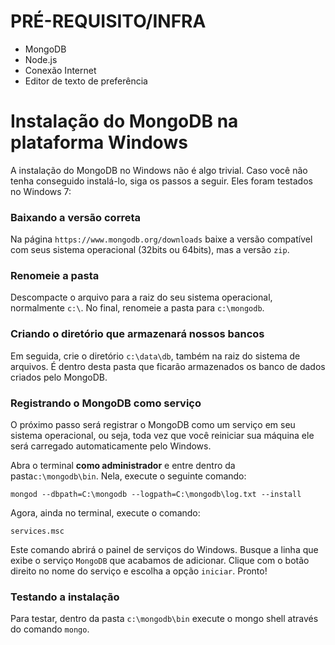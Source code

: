 # PRÉ-REQUISITO/INFRA

* MongoDB
* Node.js
* Conexão Internet
* Editor de texto de preferência

# Instalação do MongoDB na plataforma Windows

A instalação do MongoDB no Windows não é algo trivial. Caso você não tenha 
conseguido instalá-lo, siga os passos a seguir. Eles foram testados no Windows 7:

### Baixando a versão correta

Na página `https://www.mongodb.org/downloads` baixe a versão compatível com seus sistema operacional (32bits ou 64bits), mas a versão `zip`. 

### Renomeie a pasta

Descompacte o arquivo para a raiz do seu sistema operacional, normalmente `c:\`. No final, renomeie a pasta para `c:\mongodb`.

### Criando o diretório que armazenará nossos bancos

Em seguida, crie o diretório `c:\data\db`, também na raiz do sistema de arquivos. É dentro desta pasta que ficarão armazenados os banco de dados criados pelo MongoDB.

### Registrando o MongoDB como serviço

O próximo passo será registrar o MongoDB como um serviço em seu sistema operacional, ou seja, toda vez que você reiniciar sua máquina ele será carregado automaticamente pelo Windows. 

Abra o terminal **como administrador** e entre dentro da pasta`c:\mongodb\bin`. Nela, execute o seguinte comando:

```
mongod --dbpath=C:\mongodb --logpath=C:\mongodb\log.txt --install
```

Agora, ainda no terminal, execute o comando:

```
services.msc
```

Este comando abrirá o painel de serviços do Windows. Busque a linha que exibe o serviço `MongoDB` que acabamos de adicionar. Clique com o botão direito no nome do serviço e escolha a opção `iniciar`. Pronto!

### Testando a instalação

Para testar, dentro da pasta `c:\mongodb\bin` execute o mongo shell através do comando `mongo`.